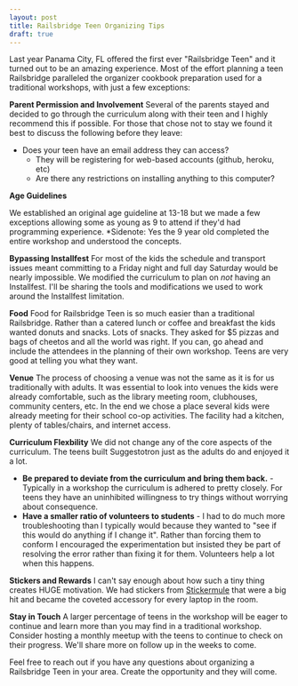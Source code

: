 ```yaml
---
layout: post
title: Railsbridge Teen Organizing Tips
draft: true
---
```


Last year Panama City, FL offered the first ever "Railsbridge Teen" and it turned out to be an amazing experience.  Most of the effort planning a teen Railsbridge paralleled the organizer cookbook preparation used for a traditional workshops, with just a few exceptions:

**Parent Permission and Involvement**
Several of the parents stayed and decided to go through the curriculum along with their teen and I highly recommend this if possible.  For those that chose not to stay we found it best to discuss the following before they leave:

* Does your teen have an email address they can access?
  * They will be registering for web-based accounts (github, heroku, etc)
  * Are there any restrictions on installing anything to this computer?

**Age Guidelines**

We established an original age guideline at 13-18 but we made a few exceptions allowing some as young as 9 to attend if they'd had programming experience.  *Sidenote: Yes the 9 year old completed the entire workshop and understood the concepts.

**Bypassing Installfest**
For most of the kids the schedule and transport issues meant committing to a Friday night and full day Saturday would be nearly impossible.  We modified the curriculum to plan on <em>not</em> having an Installfest. I'll be sharing the tools and modifications we used to work around the Installfest limitation.

**Food**
Food for Railsbridge Teen is so much easier than a traditional Railsbridge.  Rather than a catered lunch or coffee and breakfast the kids wanted donuts and snacks.  Lots of snacks.  They asked for $5 pizzas and bags of cheetos and all the world was right.  If you can, go ahead and include the attendees in the planning of their own workshop. Teens are very good at telling you what they want.

**Venue**
The process of choosing a venue was not the same as it is for us traditionally with adults.  It was essential to look into venues the kids were already comfortable, such as the library meeting room, clubhouses, community centers, etc.  In the end we chose a place several kids were already meeting for their school co-op activities. The facility had a kitchen, plenty of tables/chairs, and internet access.

**Curriculum Flexbility**
We did not change any of the core aspects of the curriculum.  The teens built Suggestotron just as the adults do and enjoyed it a lot.

* **Be prepared to deviate from the curriculum and bring them back.** - Typically in a workshop the curriculum is adhered to pretty closely.  For teens they have an uninhibited willingness to try things without worrying about consequence.  </li>
* **Have a smaller ratio of volunteers to students** -  I had to do much more troubleshooting than I typically would because they wanted to "see if this would do anything if I change it".  Rather than forcing them to conform I encouraged the experimentation but insisted they be part of resolving the error rather than fixing it for them.  Volunteers help a lot when this happens.

**Stickers and Rewards**
I can't say enough about how such a tiny thing creates HUGE motivation.  We had stickers from <a href="http://stickermule.com" title="Stickermule" target="_blank">Stickermule</a> that were a big hit and became the coveted accessory for every laptop in the room.

**Stay in Touch**
A larger percentage of teens in the workshop will be eager to continue and learn more than you may find in a traditional workshop.  Consider hosting a monthly meetup with the teens to continue to check on their progress.  We'll share more on follow up in the weeks to come.

Feel free to reach out if you have any questions about organizing a Railsbridge Teen in your area.  Create the opportunity and they will come.

